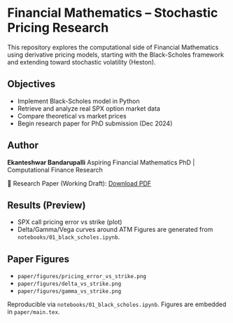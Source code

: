 # Financial Mathematics – Stochastic Pricing Research

This repository explores the computational side of Financial Mathematics using derivative pricing models, starting with the Black-Scholes framework and extending toward stochastic volatility (Heston).

## Objectives
- Implement Black-Scholes model in Python
- Retrieve and analyze real SPX option market data
- Compare theoretical vs market prices
- Begin research paper for PhD submission (Dec 2024)

## Author
**Ekanteshwar Bandarupalli**
Aspiring Financial Mathematics PhD | Computational Finance Research

📄 Research Paper (Working Draft):
[Download PDF](paper/working_paper_bandarupalli_2025.pdf)

## Results (Preview)
- SPX call pricing error vs strike (plot)
- Delta/Gamma/Vega curves around ATM
Figures are generated from `notebooks/01_black_scholes.ipynb`.



## Paper Figures
- `paper/figures/pricing_error_vs_strike.png`  
- `paper/figures/delta_vs_strike.png`  
- `paper/figures/gamma_vs_strike.png`

Reproducible via `notebooks/01_black_scholes.ipynb`. Figures are embedded in `paper/main.tex`.

